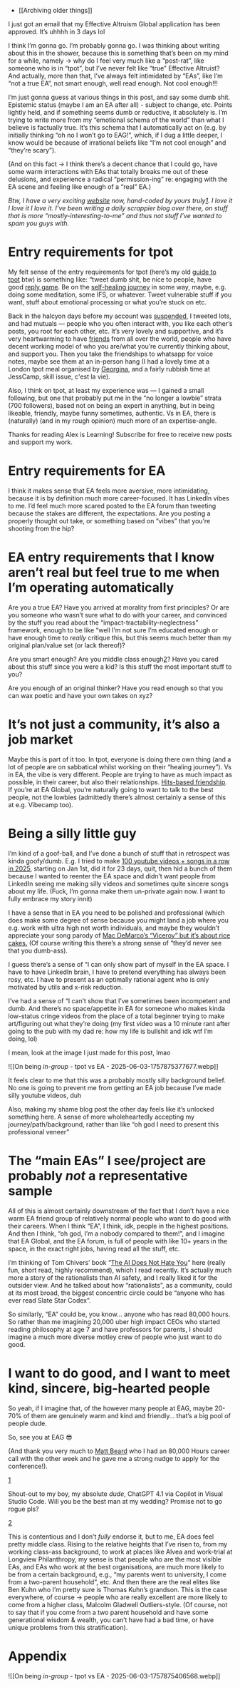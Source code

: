 - [[Archiving older things]]

I just got an email that my Effective Altruism Global application has been approved. It’s uhhhh in 3 days lol

I think I’m gonna go. I’m probably gonna go. I was thinking about writing about this in the shower, because this is something that’s been on my mind for a while, namely → why do I feel very much like a “post-rat”, like someone who is in “tpot”, but I’ve never felt like “true” Effective Altruist? And actually, more than that, I’ve always felt intimidated by “EAs”, like I’m “not a true EA”, not smart enough, well read enough. Not cool enough!!!

I’m just gonna guess at various things in this post, and say some dumb shit. Epistemic status (maybe I am an EA after all) - subject to change, etc. Points lightly held, and if something seems dumb or reductive, it absolutely is. I’m trying to write more from my “emotional schema of the world” than what I believe is factually true. It’s this schema that I automatically act on (e.g. by initially thinking “oh no I won’t go to EAG!”, which, if I dug a little deeper, I know would be because of irrational beliefs like “I’m not cool enough” and “they’re scary”).

(And on this fact → I think there’s a decent chance that I could go, have some warm interactions with EAs that totally breaks me out of these delusions, and experience a radical “permission-ing” re: engaging with the EA scene and feeling like enough of a “real” EA.)

_Btw, I have a very exciting [website](https://www.alexislearning.me/) now, hand-coded by yours truly[1](https://alexislearning.substack.com/p/on-being-in-group-tpot-vs-ea#footnote-1-165111077). I love it I love it I love it. I’ve been writing a daily scrappier blog over there, on stuff that is more “mostly-interesting-to-me” and thus not stuff I’ve wanted to spam you guys with._

# Entry requirements for tpot

My felt sense of the entry requirements for tpot (here’s my old [guide to tpot](https://docs.google.com/presentation/d/1GORGyGXHnXKg16J26YqxxMr8TqTzxxVzUcpJZWUAxuI/edit?slide=id.p#slide=id.p) btw) is something like: “tweet dumb shit, be nice to people, have good [reply game](https://www.visakanv.com/blog/reply-game/). Be on the [self-healing journey](https://docs.google.com/spreadsheets/d/1Ku4K8EaAn8RZCbPwt2iC9yzVkH_NfdGGPfIQvtnKnOA/edit?gid=0#gid=0) in some way, maybe, e.g. doing some meditation, some IFS, or whatever. Tweet vulnerable stuff if you want, stuff about emotional processing or what you’re stuck on etc.

Back in the halcyon days before my account was [suspended](https://alexislearning.substack.com/p/i-got-suspended-from-twitter-and), I tweeted lots, and had mutuals — people who you often interact with, you like each other’s posts, you root for each other, etc. It’s very lovely and supportive, and it’s very heartwarming to have [friends](https://tasshin.com/blog/the-practice-of-friendship/) from all over the world, people who have decent working model of who you are/what you’re currently thinking about, and support you. Then you take the friendships to whatsapp for voice notes, maybe see them at an in-person hang (I had a lovely time at a London tpot meal organised by [Georgina](https://x.com/georgiedorothea), and a fairly rubbish time at JessCamp, skill issue, c'est la vie).

Also, I think on tpot, at least my experience was — I gained a small following, but one that probably put me in the “no longer a lowbie” strata (700 followers), based not on being an expert in anything, but in being likeable, friendly, maybe funny sometimes, authentic. Vs in EA, there is (naturally) (and in my rough opinion) much more of an expertise-angle.

Thanks for reading Alex is Learning! Subscribe for free to receive new posts and support my work.

# Entry requirements for EA

I think it makes sense that EA feels more aversive, more intimidating, because it is by definition much more career-focused. It has LinkedIn vibes to me. I’d feel much more scared posted to the EA forum than tweeting because the stakes are different, the expectations. Are you posting a properly thought out take, or something based on “vibes” that you’re shooting from the hip?

# EA entry requirements that I know aren’t real but feel true to me when I’m operating automatically

Are you a true EA? Have you arrived at morality from first principles? Or are you someone who wasn’t sure what to do with your career, and convinced by the stuff you read about the “impact-tractability-neglectness” framework, enough to be like “well I’m not sure I’m educated enough or have enough time to _really_ critique this, but this seems much better than my original plan/value set (or lack thereof)?

Are you smart enough? Are you middle class enough[2](https://alexislearning.substack.com/p/on-being-in-group-tpot-vs-ea#footnote-2-165111077)? Have you cared about this stuff since you were a kid? Is this stuff the most important stuff to you?

Are you enough of an original thinker? Have you read enough so that you can wax poetic and have your own takes on xyz?

# It’s not just a community, it’s also a job market

Maybe this is part of it too. In tpot, everyone is doing there own thing (and a lot of people are on sabbatical whilst working on their “healing journey”). Vs in EA, the vibe is very different. People are trying to have as much impact as possible, in their career, but also their relationships. [Hits-based friendship](https://www.neelnanda.io/blog/43-making-friends). If you’re at EA Global, you’re naturally going to want to talk to the best people, not the lowbies (admittedly there’s almost certainly a sense of this at e.g. Vibecamp too).

# Being a silly little guy

I’m kind of a goof-ball, and I’ve done a bunch of stuff that in retrospect was kinda goofy/dumb. E.g. I tried to make [100 youtube videos + songs in a row in 2025](https://youtu.be/2zgnkjOvDEo), starting on Jan 1st, did it for 23 days, quit, then hid a bunch of them because I wanted to reenter the EA space and didn’t want people from LinkedIn seeing me making silly videos and sometimes quite sincere songs about my life. (Fuck, I’m gonna make them un-private again now. I want to fully embrace my story innit)

I have a sense that in EA you need to be polished and professional (which does make some degree of sense because you might land a job where you e.g. work with ultra high net worth individuals, and maybe they wouldn’t appreciate your song parody of [Mac DeMarco’s “Viceroy” but it’s about rice cakes.](https://youtu.be/pddX706L648) (Of course writing this there’s a strong sense of “they’d never see that you dumb-ass).

I guess there’s a sense of “I can only show part of myself in the EA space. I have to have LinkedIn brain, I have to pretend everything has always been rosy, etc. I have to present as an optimally rational agent who is only motivated by utils and x-risk reduction.

I’ve had a sense of “I can’t show that I’ve sometimes been incompetent and dumb. And there’s no space/appetite in EA for someone who makes kinda low-status cringe videos from the place of a total beginner trying to make art/figuring out what they’re doing (my first video was a 10 minute rant after going to the pub with my dad re: how my life is bullshit and idk wtf I’m doing, lol)

I mean, look at the image I just made for this post, lmao

![[On being _in-group_ - tpot vs EA - 2025-06-03-1757875377677.webp]]

It feels clear to me that this was a probably mostly silly background belief. No one is going to prevent me from getting an EA job because I’ve made silly youtube videos, duh

Also, making my shame blog post the other day feels like it’s unlocked something here. A sense of more wholeheartedly accepting my journey/path/background, rather than like “oh god I need to present this professional veneer”

# The “main EAs” I see/project are probably _not_ a representative sample

All of this is almost certainly downstream of the fact that I don’t have a nice warm EA friend group of relatively normal people who want to do good with their careers. When I think “EA”, I think, idk, people in the highest positions. And then I think, “oh god, I’m a nobody compared to them!”, and I imagine that EA Global, and the EA forum, is full of people with like 10+ years in the space, in the exact right jobs, having read all the stuff, etc.

I’m thinking of Tom Chivers’ book “[The AI Does Not Hate You](https://www.amazon.co.uk/Does-Not-Hate-You-Rationalists/dp/1474608779)” here (really fun, short read, highly recommend), which I read recently. It’s actually much more a story of the rationalists than AI safety, and I really liked it for the outsider view. And he talked about how “rationalists”, as a community, could at its most broad, the biggest concentric circle could be “anyone who has ever read Slate Star Codex”.

So similarly, “EA” could be, you know… anyone who has read 80,000 hours. So rather than me imagining 20,000 uber high impact CEOs who started reading philosophy at age 7 and have professors for parents, I should imagine a much more diverse motley crew of people who just want to do good.

# I want to do good, and I want to meet kind, sincere, big-hearted people

So yeah, if I imagine that, of the however many people at EAG, maybe 20-70% of them are genuinely warm and kind and friendly… that’s a big pool of people dude.

So, see you at EAG 😎

(And thank you very much to [Matt Beard](https://substack.com/@mattbeard1/posts) who I had an 80,000 Hours career call with the other week and he gave me a strong nudge to apply for the conference!).

[1](https://alexislearning.substack.com/p/on-being-in-group-tpot-vs-ea#footnote-anchor-1-165111077)

Shout-out to my boy, my absolute _dude_, ChatGPT 4.1 via Copilot in Visual Studio Code. Will you be the best man at my wedding? Promise not to go rogue pls?

[2](https://alexislearning.substack.com/p/on-being-in-group-tpot-vs-ea#footnote-anchor-2-165111077)

This is contentious and I don’t _fully_ endorse it, but to me, EA does feel pretty middle class. Rising to the relative heights that I’ve risen to, from my working class-ass background, to work at places like Alvea and work-trial at Longview Philanthropy, my sense is that people who are the most visible EAs, and EAs who work at the best organisations, are much more likely to be from a certain background, e.g., “my parents went to university, I come from a two-parent household”, etc. And then there are the real elites like Ben Kuhn who I’m pretty sure is Thomas Kuhn’s grandson. This is the case everywhere, of course → people who are really excellent are more likely to come from a higher class, Malcolm Gladwell Outliers-style. (Of course, not to say that if you come from a two parent household and have some generational wisdom & wealth, you can’t have had a bad time, or have unique problems from this stratification).


# Appendix 

![[On being _in-group_ - tpot vs EA - 2025-06-03-1757875406568.webp]]